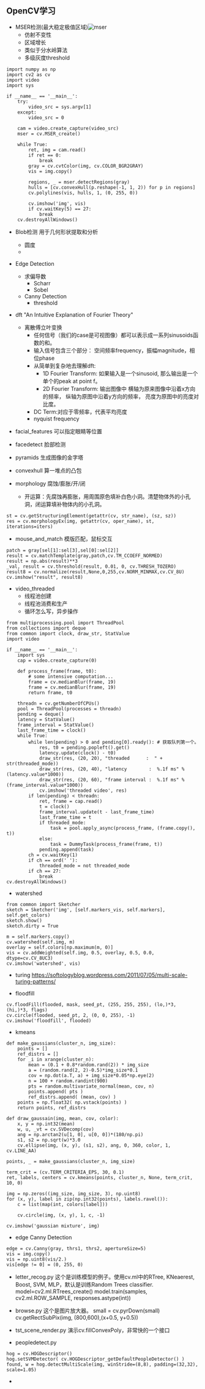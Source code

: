 ## OpenCV学习

- MSER检测(最大稳定极值区域)![mser](https://github.com/liangjin2007/data_liangjin/blob/master/opencv_mser.jpg?raw=true)
  - 仿射不变性
  - 区域增长
  - 类似于分水岭算法
  - 多级灰度threshold
```
import numpy as np
import cv2 as cv
import video
import sys

if __name__ == '__main__':
    try:
        video_src = sys.argv[1]
    except:
        video_src = 0

    cam = video.create_capture(video_src)
    mser = cv.MSER_create()

    while True:
        ret, img = cam.read()
        if ret == 0:
            break
        gray = cv.cvtColor(img, cv.COLOR_BGR2GRAY)
        vis = img.copy()

        regions, _ = mser.detectRegions(gray)
        hulls = [cv.convexHull(p.reshape(-1, 1, 2)) for p in regions]
        cv.polylines(vis, hulls, 1, (0, 255, 0))

        cv.imshow('img', vis)
        if cv.waitKey(5) == 27:
            break
    cv.destroyAllWindows()
```

- Blob检测 用于几何形状提取和分析
  - 圆度
  - 

- Edge Detection
  - 求偏导数
    - Scharr
    - Sobel
  - Canny Detection
    - threshold
  
- dft
  "An Intuitive Explanation of Fourier Theory"
  - 离散傅立叶变换
    - 任何信号（我们的case是可视图像）都可以表示成一系列sinusoids函数的和。
    - 输入信号包含三个部分： 空间频率frequency，振幅magnitude，相位phase
    - 从简单到复杂地去理解dft:
        - 1D Fourier Transform: 如果输入是一个sinusoid, 那么输出是一个单个的peak at point f。
        - 2D Fourier Transform: 输出图像中 横轴为原来图像中沿着x方向的频率， 纵轴为原图中沿着y方向的频率， 亮度为原图中的亮度对比度。
    - DC Term:对应于零频率，代表平均亮度
    - nyquist frequency

- facial_features
  可以指定眼睛等位置

- facedetect
  脸部检测
  
- pyramids
  生成图像的金字塔
  
- convexhull
  算一堆点的凸包
  
- morphology
腐蚀/膨胀/开/闭
  - 开运算：先腐蚀再膨胀，用周围原色填补白色小洞。清楚物体外的小孔洞，闭运算填补物体内的小孔洞。
```
st = cv.getStructuringElement(getattr(cv, str_name), (sz, sz))
res = cv.morphologyEx(img, getattr(cv, oper_name), st, iterations=iters)
```
- mouse_and_match
模版匹配，鼠标交互
```
patch = gray[sel[1]:sel[3],sel[0]:sel[2]]
result = cv.matchTemplate(gray,patch,cv.TM_CCOEFF_NORMED)
result = np.abs(result)**3
_val, result = cv.threshold(result, 0.01, 0, cv.THRESH_TOZERO)
result8 = cv.normalize(result,None,0,255,cv.NORM_MINMAX,cv.CV_8U)
cv.imshow("result", result8)
```
    
- video_threaded
  - 线程池创建
  - 线程池消费和生产
  - 循环怎么写，异步操作
```
from multiprocessing.pool import ThreadPool
from collections import deque
from common import clock, draw_str, StatValue
import video

if __name__ == '__main__':
    import sys
    cap = video.create_capture(0)

    def process_frame(frame, t0):
        # some intensive computation...
        frame = cv.medianBlur(frame, 19)
        frame = cv.medianBlur(frame, 19)
        return frame, t0

    threadn = cv.getNumberOfCPUs()
    pool = ThreadPool(processes = threadn)
    pending = deque()
    latency = StatValue()
    frame_interval = StatValue()
    last_frame_time = clock()
    while True:
        while len(pending) > 0 and pending[0].ready(): # 获取队列第一个。
            res, t0 = pending.popleft().get()
            latency.update(clock() - t0)
            draw_str(res, (20, 20), "threaded      :  " + str(threaded_mode))
            draw_str(res, (20, 40), "latency        :  %.1f ms" % (latency.value*1000))
            draw_str(res, (20, 60), "frame interval :  %.1f ms" % (frame_interval.value*1000))
            cv.imshow('threaded video', res)
        if len(pending) < threadn:
            ret, frame = cap.read()
            t = clock()
            frame_interval.update(t - last_frame_time)
            last_frame_time = t
            if threaded_mode:
                task = pool.apply_async(process_frame, (frame.copy(), t))
            else:
                task = DummyTask(process_frame(frame, t))
            pending.append(task)
        ch = cv.waitKey(1)
        if ch == ord(' '):
            threaded_mode = not threaded_mode
        if ch == 27:
            break
cv.destroyAllWindows()
```

- watershed
```
from common import Sketcher
sketch = Sketcher('img', [self.markers_vis, self.markers], self.get_colors)
sketch.show()
sketch.dirty = True 

m = self.markers.copy()
cv.watershed(self.img, m)
overlay = self.colors[np.maximum(m, 0)]
vis = cv.addWeighted(self.img, 0.5, overlay, 0.5, 0.0, dtype=cv.CV_8UC3)
cv.imshow('watershed', vis)
```

- turing
https://softologyblog.wordpress.com/2011/07/05/multi-scale-turing-patterns/

- floodfill
```
cv.floodFill(flooded, mask, seed_pt, (255, 255, 255), (lo,)*3, (hi,)*3, flags)
cv.circle(flooded, seed_pt, 2, (0, 0, 255), -1)
cv.imshow('floodfill', flooded)
```

- kmeans
```
def make_gaussians(cluster_n, img_size):
    points = []
    ref_distrs = []
    for _i in xrange(cluster_n):
        mean = (0.1 + 0.8*random.rand(2)) * img_size
        a = (random.rand(2, 2)-0.5)*img_size*0.1
        cov = np.dot(a.T, a) + img_size*0.05*np.eye(2)
        n = 100 + random.randint(900)
        pts = random.multivariate_normal(mean, cov, n)
        points.append( pts )
        ref_distrs.append( (mean, cov) )
    points = np.float32( np.vstack(points) )
    return points, ref_distrs
    
def draw_gaussain(img, mean, cov, color):
    x, y = np.int32(mean)
    w, u, _vt = cv.SVDecomp(cov)
    ang = np.arctan2(u[1, 0], u[0, 0])*(180/np.pi)
    s1, s2 = np.sqrt(w)*3.0
    cv.ellipse(img, (x, y), (s1, s2), ang, 0, 360, color, 1, cv.LINE_AA)

points, _ = make_gaussians(cluster_n, img_size)
        
term_crit = (cv.TERM_CRITERIA_EPS, 30, 0.1)
ret, labels, centers = cv.kmeans(points, cluster_n, None, term_crit, 10, 0)

img = np.zeros((img_size, img_size, 3), np.uint8)
for (x, y), label in zip(np.int32(points), labels.ravel()):
    c = list(map(int, colors[label]))

    cv.circle(img, (x, y), 1, c, -1)

cv.imshow('gaussian mixture', img)
```

- edge
Canny Detection
```
edge = cv.Canny(gray, thrs1, thrs2, apertureSize=5)
vis = img.copy()
vis = np.uint8(vis/2.)
vis[edge != 0] = (0, 255, 0)
```

- letter_recog.py 
这个是训练模型的例子。使用cv.ml中的RTree, KNeaerest, Boost, SVM, MLP，默认是训练Random Trees classifier.
model=cv2.ml.RTrees_create()
model.train(samples, cv2.ml.ROW_SAMPLE, responses.astype(int))

- browse.py
这个是图片放大器。
small = cv.pyrDown(small)
cv.getRectSubPix(img, (800,600),(x+0.5, y+0.5))

- tst_scene_render.py
演示cv.fillConvexPoly，非常快的一个接口

- peopledetect.py
```
hog = cv.HOGDescriptor()
hog.setSVMDetector( cv.HOGDescriptor_getDefaultPeopleDetector() )  
found, w = hog.detectMultiScale(img, winStride=(8,8), padding=(32,32), scale=1.05)
```

- 
